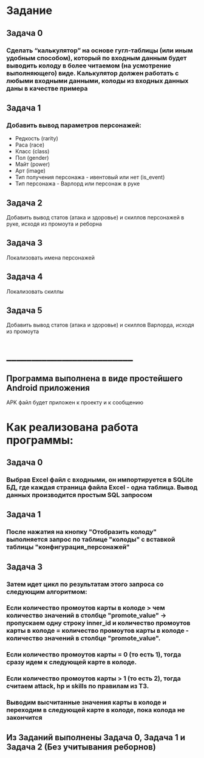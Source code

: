 # Задание

## Задача 0
### Сделать “калькулятор” на основе гугл-таблицы (или иным удобным способом), который по входным данным будет выводить колоду в более читаемом (на усмотрение выполняющего) виде. Калькулятор должен работать с любыми входными данными, колоды из входных данных даны в качестве примера

## Задача 1
### Добавить вывод параметров персонажей:
- Редкость (rarity)
- Раса (race)
- Класс (class)
- Пол (gender)
- Майт (power)
- Арт (image)
- Тип получения персонажа - ивентовый или нет (is_event)
- Тип персонажа - Варлорд или персонаж в руке

## Задача 2
Добавить вывод статов (атака и здоровье) и скиллов персонажей в руке, исходя из промоута и реборна

## Задача 3
Локализовать имена персонажей

## Задача 4
Локализовать скиллы

## Задача 5
Добавить вывод статов (атака и здоровье) и скиллов Варлорда, исходя из промоута

# _________________________

## Программа выполнена в виде простейшего Android приложения
APK файл будет приложен к проекту и к сообщению

# Как реализована работа программы:

## Задача 0
### Выбрав Excel файл с входными, он импортируется в SQLite БД, где каждая страница файла Excel - одна таблица. Вывод данных производится простым SQL запросом

## Задача 1
### После нажатия на кнопку "Отобразить колоду" выполняется запрос по таблице "колоды" с вставкой таблицы "конфигурация_персонажей"

## Задача 3
### Затем идет цикл по результатам этого запроса со следующим алгоритмом:
### Если количество промоутов карты в колоде > чем количество значений в столбце "promote_value" -> пропускаем одну строку inner_id и количество промоутов карты в колоде = количество промоутов карты в колоде - количество значений в столбце "promote_value".
### Если количество промоутов карты = 0 (то есть 1), тогда сразу идем к следующей карте в колоде.
### Если количество промоутов карты > 1 (то есть 2), тогда считаем attack, hp и skills по правилам из ТЗ.
### Выводим высчитанные значения карты в колоде и переходим в следующей карте в колоде, пока колода не закончится

## Из Заданий выполнены Задача 0, Задача 1 и Задача 2 (Без учитывания реборнов)
